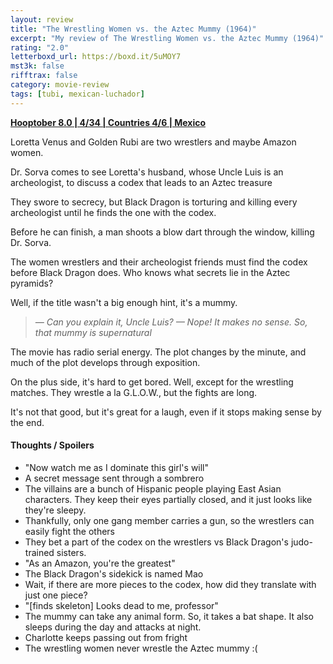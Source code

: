 ```yaml
---
layout: review
title: "The Wrestling Women vs. the Aztec Mummy (1964)"
excerpt: "My review of The Wrestling Women vs. the Aztec Mummy (1964)"
rating: "2.0"
letterboxd_url: https://boxd.it/5uMOY7
mst3k: false
rifftrax: false
category: movie-review
tags: [tubi, mexican-luchador]
---
```


<b><a href="https://boxd.it/pOvfW/detail" title="Hooptober 8.0 | 4/34 | Countries 4/6 | Mexico" target="_blank" rel="noopener">Hooptober 8.0 | 4/34 | Countries 4/6 | Mexico</a></b>

Loretta Venus and Golden Rubi are two wrestlers and maybe Amazon women.

Dr. Sorva comes to see Loretta's husband, whose Uncle Luis is an archeologist, to discuss a codex that leads to an Aztec treasure

They swore to secrecy, but Black Dragon is torturing and killing every archeologist until he finds the one with the codex.

Before he can finish, a man shoots a blow dart through the window, killing Dr. Sorva.

The women wrestlers and their archeologist friends must find the codex before Black Dragon does. Who knows what secrets lie in the Aztec pyramids?

Well, if the title wasn't a big enough hint, it's a mummy.

<blockquote><i>— Can you explain it, Uncle Luis?
</i><i>— Nope! It makes no sense. So, that mummy is supernatural</i></blockquote>The movie has radio serial energy. The plot changes by the minute, and much of the plot develops through exposition.

On the plus side, it's hard to get bored. Well, except for the wrestling matches. They wrestle a la G.L.O.W., but the fights are long.

It's not that good, but it's great for a laugh, even if it stops making sense by the end.

#### Thoughts / Spoilers

- "Now watch me as I dominate this girl's will"
- A secret message sent through a sombrero
- The villains are a bunch of Hispanic people playing East Asian characters. They keep their eyes partially closed, and it just looks like they're sleepy.
- Thankfully, only one gang member carries a gun, so the wrestlers can easily fight the others
- They bet a part of the codex on the wrestlers vs Black Dragon's judo-trained sisters.
- "As<i> </i>an Amazon, you're the greatest"
- The Black Dragon's sidekick is named Mao
- Wait, if there are more pieces to the codex, how did they translate with just one piece?
- "[finds skeleton] Looks dead to me, professor"
- The mummy can take any animal form. So, it takes a bat shape. It also sleeps during the day and attacks at night.
- Charlotte keeps passing out from fright
- The wrestling women never wrestle the Aztec mummy :(

